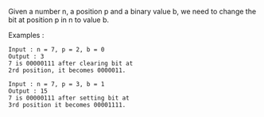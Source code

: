 Given a number n, a position p and a binary value b, we need to change the bit at position p in n to value b.

Examples : 

```
Input : n = 7, p = 2, b = 0
Output : 3
7 is 00000111 after clearing bit at 
2rd position, it becomes 0000011.

Input : n = 7, p = 3, b = 1
Output : 15
7 is 00000111 after setting bit at 
3rd position it becomes 00001111.
```
